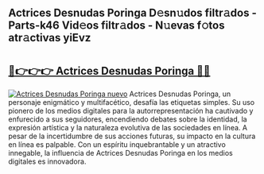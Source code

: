 ## Actrices Desnudas Poringa D𝚎sn𝚞dos filtr𝚊dos - Parts-k46 Vid𝚎os filtr𝚊dos - N𝚞evas f𝚘tos atr𝚊ctivas yiEvz

# <h2><a href="http://mb0ozm.tromn.icu/?c=Actrices+Desnudas+Poringa">🔗👉👉👉 Actrices Desnudas Poringa 🔗🔗</a></h2>

[![Actrices Desnudas Poringa nuevo](https://i.imgur.com/pEAQMta.gif)](http://mb0ozm.tromn.icu/?c=Actrices+Desnudas+Poringa)
Actrices Desnudas Poringa, un personaje enigmático y multifacético, desafía las etiquetas simples. Su uso pionero de los medios digitales para la autorrepresentación ha cautivado y enfurecido a sus seguidores, encendiendo debates sobre la identidad, la expresión artística y la naturaleza evolutiva de las sociedades en línea. A pesar de la incertidumbre de sus acciones futuras, su impacto en la cultura en línea es palpable. Con un espíritu inquebrantable y un atractivo innegable, la influencia de Actrices Desnudas Poringa en los medios digitales es innovadora.
